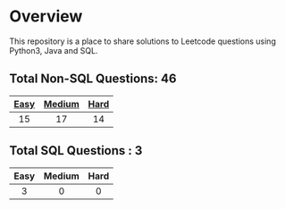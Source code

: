 # Overview

This repository is a place to share solutions to Leetcode questions using Python3, Java and SQL.


## Total Non-SQL Questions: 46

| [Easy](https://github.com/ezryn-zaharoff/leetcode-solutions/tree/master/01-easy) | [Medium](https://github.com/ezryn-zaharoff/leetcode-solutions/tree/master/02-medium) | [Hard](https://github.com/ezryn-zaharoff/leetcode-solutions/tree/master/03-hard) |
|:----:|:------:|:----:|
|  15  |   17   |  14  |


## Total SQL Questions : 3

| Easy | Medium | Hard |
|:----:|:------:|:----:|
|   3  |    0   |   0  |
